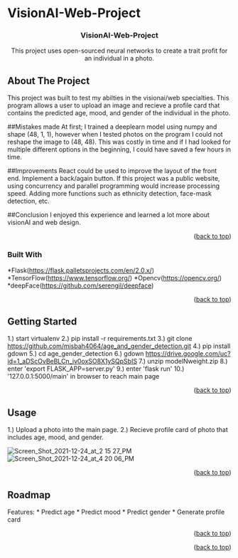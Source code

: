 # VisionAI-Web-Project

<div id="top"></div>


<h3 align="center">VisionAI-Web-Project</h3>

  <p align="center">
    This project uses open-sourced neural networks to create a trait profit for an individual in a photo. 
  
 



<!-- ABOUT THE PROJECT -->
## About The Project
This project was built to test my abilties in the visionai/web specialties. This program allows a user to upload an image and recieve a profile card that contains
the predicted age, mood, and gender of the individual in the photo.

  
##Mistakes made
At first; I trained a deeplearn model using numpy and shape (48, 1, 1), however when I tested photos on the program I could not reshape the image to (48, 48). This was costly in time and if I had looked for multiple different options in the beginning, I could have saved a few hours in time. 
  
##Improvements
React could be used to improve the layout of the front end. Implement a back/again button. If this project was a public website, using concurrency and parallel programming would increase processing speed. Adding more functions such as ethnicity detection, face-mask detection, etc.
 
##Conclusion
I enjoyed this experience and learned a lot more about visionAI and web design. 
<p align="right">(<a href="#top">back to top</a>)</p>



### Built With

*Flask(https://flask.palletsprojects.com/en/2.0.x/)
*TensorFlow(https://www.tensorflow.org/)
*Opencv(https://opencv.org/)
*deepFace(https://github.com/serengil/deepface)

<p align="right">(<a href="#top">back to top</a>)</p>



<!-- GETTING STARTED -->
## Getting Started
1.) start virtualenv
2.) pip install -r requirements.txt
3.) git clone https://github.com/misbah4064/age_and_gender_detection.git
4.) pip install gdown
5.) cd age_gender_detection
6.) gdown https://drive.google.com/uc?id=1_aDScOvBeBLCn_iv0oxSO8X1ySQpSbIS
7.) unzip modelNweight.zip
8.) enter 'export FLASK_APP=server.py'
9.) enter 'flask run'
10.) '127.0.0.1:5000/main' in browser to reach main page




<p align="right">(<a href="#top">back to top</a>)</p>



<!-- USAGE EXAMPLES -->
## Usage
1.) Upload a photo into the main page.
2.) Recieve profile card of photo that includes age, mood, and gender.

![Screen_Shot_2021-12-24_at_2 15 27_PM](https://user-images.githubusercontent.com/83558837/147373803-74657a03-c437-489d-80c0-b70f973848af.png)
![Screen_Shot_2021-12-24_at_4 20 06_PM](https://user-images.githubusercontent.com/83558837/147373797-b8bb23ca-4308-44d0-837f-e1558b20f63d.png)
<p align="right">(<a href="#top">back to top</a>)</p>



<!-- ROADMAP -->
## Roadmap

Features:
        * Predict age
        * Predict mood
        * Predict gender
        * Generate profile card


<p align="right">(<a href="#top">back to top</a>)</p>







<p align="right">(<a href="#top">back to top</a>)</p>



